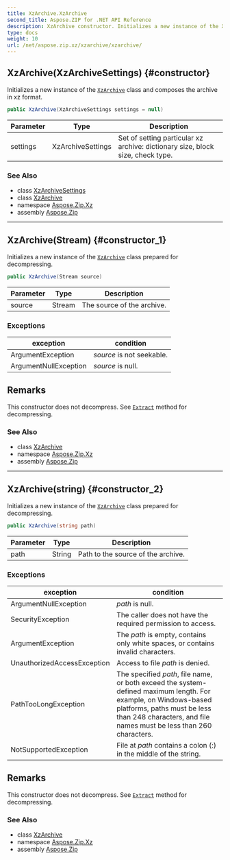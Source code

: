 ```yaml
---
title: XzArchive.XzArchive
second_title: Aspose.ZIP for .NET API Reference
description: XzArchive constructor. Initializes a new instance of the XzArchive class and composes the archive in xz format
type: docs
weight: 10
url: /net/aspose.zip.xz/xzarchive/xzarchive/
---
```

## XzArchive(XzArchiveSettings) {#constructor}

Initializes a new instance of the [`XzArchive`](../) class and composes the archive in xz format.

```csharp
public XzArchive(XzArchiveSettings settings = null)
```

| Parameter | Type | Description |
| --- | --- | --- |
| settings | XzArchiveSettings | Set of setting particular xz archive: dictionary size, block size, check type. |

### See Also

* class [XzArchiveSettings](../../../aspose.zip.xz.settings/xzarchivesettings/)
* class [XzArchive](../)
* namespace [Aspose.Zip.Xz](../../xzarchive/)
* assembly [Aspose.Zip](../../../)

---

## XzArchive(Stream) {#constructor_1}

Initializes a new instance of the [`XzArchive`](../) class prepared for decompressing.

```csharp
public XzArchive(Stream source)
```

| Parameter | Type | Description |
| --- | --- | --- |
| source | Stream | The source of the archive. |

### Exceptions

| exception | condition |
| --- | --- |
| ArgumentException | *source* is not seekable. |
| ArgumentNullException | *source* is null. |

## Remarks

This constructor does not decompress. See [`Extract`](../extract/) method for decompressing.

### See Also

* class [XzArchive](../)
* namespace [Aspose.Zip.Xz](../../xzarchive/)
* assembly [Aspose.Zip](../../../)

---

## XzArchive(string) {#constructor_2}

Initializes a new instance of the [`XzArchive`](../) class prepared for decompressing.

```csharp
public XzArchive(string path)
```

| Parameter | Type | Description |
| --- | --- | --- |
| path | String | Path to the source of the archive. |

### Exceptions

| exception | condition |
| --- | --- |
| ArgumentNullException | *path* is null. |
| SecurityException | The caller does not have the required permission to access. |
| ArgumentException | The *path* is empty, contains only white spaces, or contains invalid characters. |
| UnauthorizedAccessException | Access to file *path* is denied. |
| PathTooLongException | The specified *path*, file name, or both exceed the system-defined maximum length. For example, on Windows-based platforms, paths must be less than 248 characters, and file names must be less than 260 characters. |
| NotSupportedException | File at *path* contains a colon (:) in the middle of the string. |

## Remarks

This constructor does not decompress. See [`Extract`](../extract/) method for decompressing.

### See Also

* class [XzArchive](../)
* namespace [Aspose.Zip.Xz](../../xzarchive/)
* assembly [Aspose.Zip](../../../)


